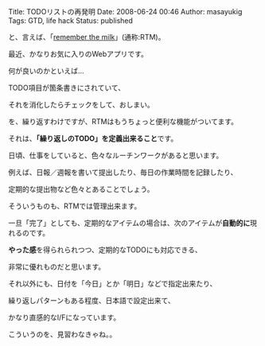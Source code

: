 Title: TODOリストの再発明
Date: 2008-06-24 00:46
Author: masayukig
Tags: GTD, life hack
Status: published

と、言えば、「[remember the
milk](http://www.rememberthemilk.com/ "remember the milk")」(通称:RTM)。

最近、かなりお気に入りのWebアプリです。

何が良いのかといえば...


TODO項目が箇条書きにされていて、

それを消化したらチェックをして、おしまい。

を、繰り返すわけですが、RTMはもうちょっと便利な機能がついてます。

それは、**「繰り返しのTODO」を定義出来ること**です。

日頃、仕事をしていると、色々なルーチンワークがあると思います。

例えば、日報／週報を書いて提出したり、毎日の作業時間を記録したり、

定期的な提出物など色々とあることでしょう。

そういうものも、RTMでは管理出来ます。

一旦「完了」としても、定期的なアイテムの場合は、次のアイテムが**自動的に**現れるのです。

**やった感**を得られられつつ、定期的なTODOにも対応できる、

非常に優れものだと思います。

それ以外にも、日付を「今日」とか「明日」などで指定出来たり、

繰り返しパターンもある程度、日本語で設定出来て、

かなり直感的なI/Fになっています。

こういうのを、見習わなきゃね。。
